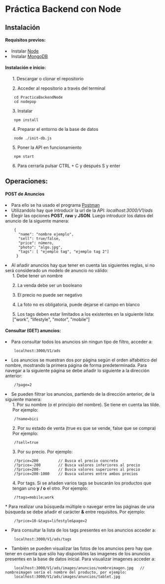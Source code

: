 # Práctica Backend con Node

## Instalación

#### Requisitos previos:
<li> Instalar <a href="https://nodejs.org/en/download/">Node</a> </li>
<li> Instalar <a href="https://www.mongodb.com/try">MongoDB</a> </li>

#### Instalación e inicio:

<ul>1. Descargar o clonar el repositorio </ul>
<ul>2. Acceder al repositorio a través del terminal </ul>
        
        cd PracticaBackendNode
        cd nodepop

<ul>3. Instalar </ul>
        
        npm install
        
        
<ul>4. Preparar el entorno de la base de datos </ul>
        
        node ./init-db.js

<ul>5. Poner la API en funcionamiento </ul>
        
        npm start

<ul>6. Para cerrarla pulsar CTRL + C y después S y enter</ul>

## Operaciones:

#### POST de Anuncios

<li> Para ello se ha usado el programa  <a href="https://www.postman.com/downloads/"> Postman</a> </li>
<li> Utilizandolo hay que introducir la url de la API:  <em>localhost:3000/V1/ads</em> </li>
<li> Elegir las opciones <b>POST</b>, <b>raw</b> y <b>JSON</b>. Luego introducir los datos del anuncio de la siguente manera: </li>

        
        { 
          "name": "nombre ejemplo",
          "sell": true/false,
          "price": número,
          "photo": "algo.jpg",
          "tags": [ "ejemplo tag", "ejemplo tag 2"]
         }

<li> Al añadir anuncios hay que tener en cuenta las siguientes reglas, si no será considerado un modelo de anuncio no válido:
<ul>1. Debe tener un nombre</ul>
<ul>2. La venda debe ser un booleano</ul>
<ul>3. El precio no puede ser negativo</ul>
<ul>4. La foto no es obligatoria, puede dejarse el campo en blanco</ul>
<ul>5. Los tags deben estar limitados a los existentes en la siguiente lista: ["work", "lifestyle", "motor", "mobile"]</ul>
</li>

#### Consultar (GET) anuncios:

<li> Para consultar todos los anuncios sin ningun tipo de filtro, acceder a: </li>

        localhost:3000/V1/ads
<li> Los anuncios se muestran dos por página según el orden alfabético del nombre, mostrando la primera página de forma predeterminada. Para navegar a la siguiente página se debe añadir lo siguiente a la dirección anterior:</li>
        
        /?page=2
<li> Se pueden filtrar los anuncios, partiendo de la dirección anterior, de la siguiente manera:
<ul>1. Por su nombre (o el principio del nombre). Se tiene en cuenta las tilde. Por ejemplo:</ul>
        
        /?name=bici
<ul>2. Por su estado de venta (true es que se vende, false que se compra) Por ejemplo:</ul>
        
        /?sell=true
<ul>3. Por su precio. Por ejemplo:</ul>
        
        /?price=200         // Busca el precio concreto
        /?price=-200        // Busca valores inferiores al precio
        /?price=200-        // Busca valores superiores al precio
        /?price=200-1000    // Busca valores entre ambos precios
</li>
<ul>4. Por tags. Si se añaden varios tags se buscarán los productos que tengan uno <strong>y / o</strong> el otro. Por ejemplo:</ul>
        
        /?tags=mobile;work
        
<p>* Para realizar una búsqueda múltiple o navegar entre las páginas de una búsqueda se debe añadir el carácter <b>&</b> entre requisitos. Por ejemplo:

        /?price=10-&tags=lifestyle&page=2
</p>
<li> Para consultar la lista de los tags presentes en los anuncios acceder a:</li>
        
        localhost:3000/V1/ads/tags

<li> También se pueden visualizar las fotos de los anuncios pero hay que tener en cuenta que sólo hay disponibles las imagenes de los anuncios presentes en la base de datos inicial. Para visualizar imagenes acceder a: </li>
        
        localhost:3000/V1/ads/images/anuncios/nombreimagen.jpg   // nombreimagen sería el nombre del producto, por ejemplo:        
        localhost:3000/V1/ads/images/anuncios/tablet.jpg   

        
